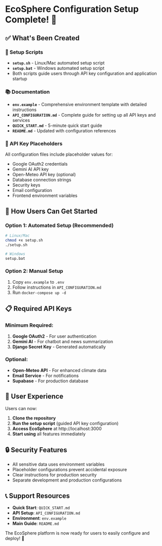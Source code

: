 # EcoSphere Configuration Setup Complete! 🎉

## ✅ What's Been Created

### 🔧 Setup Scripts
- **`setup.sh`** - Linux/Mac automated setup script
- **`setup.bat`** - Windows automated setup script
- Both scripts guide users through API key configuration and application startup

### 📚 Documentation
- **`env.example`** - Comprehensive environment template with detailed instructions
- **`API_CONFIGURATION.md`** - Complete guide for setting up all API keys and services
- **`QUICK_START.md`** - 5-minute quick start guide
- **`README.md`** - Updated with configuration references

### 🔑 API Key Placeholders
All configuration files include placeholder values for:
- Google OAuth2 credentials
- Gemini AI API key
- Open-Meteo API key (optional)
- Database connection strings
- Security keys
- Email configuration
- Frontend environment variables

## 🚀 How Users Can Get Started

### Option 1: Automated Setup (Recommended)
```bash
# Linux/Mac
chmod +x setup.sh
./setup.sh

# Windows
setup.bat
```

### Option 2: Manual Setup
1. Copy `env.example` to `.env`
2. Follow instructions in `API_CONFIGURATION.md`
3. Run `docker-compose up -d`

## 📋 Required API Keys

### Minimum Required:
1. **Google OAuth2** - For user authentication
2. **Gemini AI** - For chatbot and news summarization
3. **Django Secret Key** - Generated automatically

### Optional:
- **Open-Meteo API** - For enhanced climate data
- **Email Service** - For notifications
- **Supabase** - For production database

## 🎯 User Experience

Users can now:
1. **Clone the repository**
2. **Run the setup script** (guided API key configuration)
3. **Access EcoSphere** at http://localhost:3000
4. **Start using** all features immediately

## 🔒 Security Features

- All sensitive data uses environment variables
- Placeholder configurations prevent accidental exposure
- Clear instructions for production security
- Separate development and production configurations

## 📞 Support Resources

- **Quick Start**: `QUICK_START.md`
- **API Setup**: `API_CONFIGURATION.md`
- **Environment**: `env.example`
- **Main Guide**: `README.md`

The EcoSphere platform is now ready for users to easily configure and deploy! 🌱
